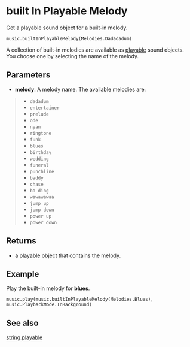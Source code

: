 # built In Playable Melody

Get a playable sound object for a built-in melody.

```sig
music.builtInPlayableMelody(Melodies.Dadadadum)
```

A collection of built-in melodies are available as [playable](/types/playable) sound objects. You choose one by selecting the name of the melody.

## Parameters

* **melody**: A melody name. The available melodies are:

>* `dadadum`
>* `entertainer`
>* `prelude`
>* `ode`
>* `nyan`
>* `ringtone`
>* `funk`
>* `blues`
>* `birthday`
>* `wedding`
>* `funeral`
>* `punchline`
>* `baddy`
>* `chase`
>* `ba ding`
>* `wawawawaa`
>* `jump up`
>* `jump down`
>* `power up`
>* `power down`

## Returns

* a [playable](/types/playable) object that contains the melody.

## Example

Play the built-in melody for **blues**.

```blocks
music.play(music.builtInPlayableMelody(Melodies.Blues), music.PlaybackMode.InBackground)
```

## See also

[string playable](/reference/music/string-playable)
